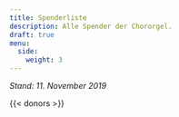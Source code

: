```yaml
---
title: Spenderliste
description: Alle Spender der Chororgel.
draft: true
menu:
  side:
    weight: 3
---
```


_Stand: 11. November 2019_

{{< donors >}}
